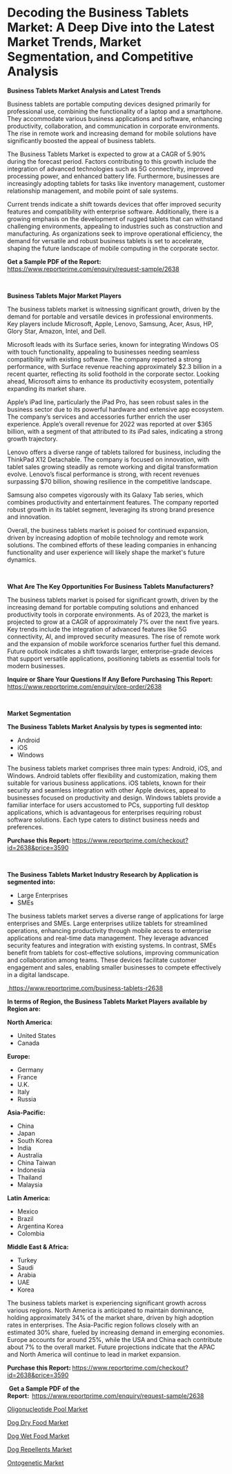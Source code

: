 <p><h1>Decoding the Business Tablets Market: A Deep Dive into the Latest Market Trends, Market Segmentation, and Competitive Analysis</h1></p><p><strong>Business Tablets Market Analysis and Latest Trends</strong></p>
<p><p>Business tablets are portable computing devices designed primarily for professional use, combining the functionality of a laptop and a smartphone. They accommodate various business applications and software, enhancing productivity, collaboration, and communication in corporate environments. The rise in remote work and increasing demand for mobile solutions have significantly boosted the appeal of business tablets.</p><p>The Business Tablets Market is expected to grow at a CAGR of 5.90% during the forecast period. Factors contributing to this growth include the integration of advanced technologies such as 5G connectivity, improved processing power, and enhanced battery life. Furthermore, businesses are increasingly adopting tablets for tasks like inventory management, customer relationship management, and mobile point of sale systems. </p><p>Current trends indicate a shift towards devices that offer improved security features and compatibility with enterprise software. Additionally, there is a growing emphasis on the development of rugged tablets that can withstand challenging environments, appealing to industries such as construction and manufacturing. As organizations seek to improve operational efficiency, the demand for versatile and robust business tablets is set to accelerate, shaping the future landscape of mobile computing in the corporate sector.</p></p>
<p><strong>Get a Sample PDF of the Report:&nbsp;</strong> <a href="https://www.reportprime.com/enquiry/request-sample/2638?utm_campaign=1134&utm_medium=2&utm_source=Github&utm_content=ia&utm_term=15112024&utm_id=business-tablets">https://www.reportprime.com/enquiry/request-sample/2638</a></p>
<p>&nbsp;</p>
<p><strong>Business Tablets Major Market Players</strong></p>
<p><p>The business tablets market is witnessing significant growth, driven by the demand for portable and versatile devices in professional environments. Key players include Microsoft, Apple, Lenovo, Samsung, Acer, Asus, HP, Glory Star, Amazon, Intel, and Dell. </p><p>Microsoft leads with its Surface series, known for integrating Windows OS with touch functionality, appealing to businesses needing seamless compatibility with existing software. The company reported a strong performance, with Surface revenue reaching approximately $2.3 billion in a recent quarter, reflecting its solid foothold in the corporate sector. Looking ahead, Microsoft aims to enhance its productivity ecosystem, potentially expanding its market share.</p><p>Apple’s iPad line, particularly the iPad Pro, has seen robust sales in the business sector due to its powerful hardware and extensive app ecosystem. The company’s services and accessories further enrich the user experience. Apple’s overall revenue for 2022 was reported at over $365 billion, with a segment of that attributed to its iPad sales, indicating a strong growth trajectory.</p><p>Lenovo offers a diverse range of tablets tailored for business, including the ThinkPad X12 Detachable. The company is focused on innovation, with tablet sales growing steadily as remote working and digital transformation evolve. Lenovo’s fiscal performance is strong, with recent revenues surpassing $70 billion, showing resilience in the competitive landscape.</p><p>Samsung also competes vigorously with its Galaxy Tab series, which combines productivity and entertainment features. The company reported robust growth in its tablet segment, leveraging its strong brand presence and innovation.</p><p>Overall, the business tablets market is poised for continued expansion, driven by increasing adoption of mobile technology and remote work solutions. The combined efforts of these leading companies in enhancing functionality and user experience will likely shape the market's future dynamics.</p></p>
<p>&nbsp;</p>
<p><strong>What Are The Key Opportunities For Business Tablets Manufacturers?</strong></p>
<p><p>The business tablets market is poised for significant growth, driven by the increasing demand for portable computing solutions and enhanced productivity tools in corporate environments. As of 2023, the market is projected to grow at a CAGR of approximately 7% over the next five years. Key trends include the integration of advanced features like 5G connectivity, AI, and improved security measures. The rise of remote work and the expansion of mobile workforce scenarios further fuel this demand. Future outlook indicates a shift towards larger, enterprise-grade devices that support versatile applications, positioning tablets as essential tools for modern businesses.</p></p>
<p><strong>Inquire or Share Your Questions If Any Before Purchasing This Report:</strong> <a href="https://www.reportprime.com/enquiry/pre-order/2638?utm_campaign=1134&utm_medium=2&utm_source=Github&utm_content=ia&utm_term=15112024&utm_id=business-tablets">https://www.reportprime.com/enquiry/pre-order/2638</a></p>
<p>&nbsp;</p>
<p><strong>Market Segmentation</strong></p>
<p><strong>The Business Tablets Market Analysis by types is segmented into:</strong></p>
<p><ul><li>Android</li><li>iOS</li><li>Windows</li></ul></p>
<p><p>The business tablets market comprises three main types: Android, iOS, and Windows. Android tablets offer flexibility and customization, making them suitable for various business applications. iOS tablets, known for their security and seamless integration with other Apple devices, appeal to businesses focused on productivity and design. Windows tablets provide a familiar interface for users accustomed to PCs, supporting full desktop applications, which is advantageous for enterprises requiring robust software solutions. Each type caters to distinct business needs and preferences.</p></p>
<p><strong>Purchase this Report:&nbsp;</strong><a href="https://www.reportprime.com/checkout?id=2638&price=3590&utm_campaign=1134&utm_medium=2&utm_source=Github&utm_content=ia&utm_term=15112024&utm_id=business-tablets">https://www.reportprime.com/checkout?id=2638&price=3590</a></p>
<p>&nbsp;</p>
<p><strong>The Business Tablets Market Industry Research by Application is segmented into:</strong></p>
<p><ul><li>Large Enterprises</li><li>SMEs</li></ul></p>
<p><p>The business tablets market serves a diverse range of applications for large enterprises and SMEs. Large enterprises utilize tablets for streamlined operations, enhancing productivity through mobile access to enterprise applications and real-time data management. They leverage advanced security features and integration with existing systems. In contrast, SMEs benefit from tablets for cost-effective solutions, improving communication and collaboration among teams. These devices facilitate customer engagement and sales, enabling smaller businesses to compete effectively in a digital landscape.</p></p>
<p><a href="https://www.reportprime.com/business-tablets-r2638?utm_campaign=1134&utm_medium=2&utm_source=Github&utm_content=ia&utm_term=15112024&utm_id=business-tablets">&nbsp;https://www.reportprime.com/business-tablets-r2638</a></p>
<p><strong>In terms of Region, the Business Tablets Market Players available by Region are:</strong></p>
<p>
    <p> <strong> North America: </strong>
        <ul>
            <li>United States</li>
            <li>Canada</li>
        </ul>
        </p> 
    <p> <strong> Europe: </strong>
        <ul>
            <li>Germany</li>
            <li>France</li>
            <li>U.K.</li>
            <li>Italy</li>
            <li>Russia</li>
        </ul>
        </p> 
    <p> <strong> Asia-Pacific: </strong>
        <ul>
            <li>China</li>
            <li>Japan</li>
            <li>South Korea</li>
            <li>India</li>
            <li>Australia</li>
            <li>China Taiwan</li>
            <li>Indonesia</li>
            <li>Thailand</li>
            <li>Malaysia</li>
        </ul>
        </p> 
    <p> <strong> Latin America: </strong>
        <ul>
            <li>Mexico</li>
            <li>Brazil</li>
            <li>Argentina Korea</li>
            <li>Colombia</li>
        </ul>
        </p> 
    <p> <strong> Middle East & Africa: </strong>
        <ul>
            <li>Turkey</li>
            <li>Saudi</li>
            <li>Arabia</li>
            <li>UAE</li>
            <li>Korea</li>
        </ul>
    </p>
    </p>
<p><p>The business tablets market is experiencing significant growth across various regions. North America is anticipated to maintain dominance, holding approximately 34% of the market share, driven by high adoption rates in enterprises. The Asia-Pacific region follows closely with an estimated 30% share, fueled by increasing demand in emerging economies. Europe accounts for around 25%, while the USA and China each contribute about 7% to the overall market. Future projections indicate that the APAC and North America will continue to lead in market expansion.</p></p>
<p><strong>Purchase this Report: </strong><a href="https://www.reportprime.com/checkout?id=2638&price=3590&utm_campaign=1134&utm_medium=2&utm_source=Github&utm_content=ia&utm_term=15112024&utm_id=business-tablets">https://www.reportprime.com/checkout?id=2638&price=3590</a></p>
<p>&nbsp;<strong>Get a Sample PDF of the Report:&nbsp;&nbsp;</strong><a href="https://www.reportprime.com/enquiry/request-sample/2638?utm_campaign=1134&utm_medium=2&utm_source=Github&utm_content=ia&utm_term=15112024&utm_id=business-tablets">https://www.reportprime.com/enquiry/request-sample/2638</a></p>
<p><strong></strong></p>
<p><p><a href="https://issuu.com/reportprime-2/docs/oligonucleotide-pool-market-size-20_4639a14148d7b4?utm_campaign=1134&utm_medium=2&utm_source=Github&utm_content=ia&utm_term=15112024&utm_id=business-tablets">Oligonucleotide Pool Market</a></p><p><a href="https://www.linkedin.com/pulse/dog-dry-food-market-size-growth-industry-analysis-segmentation-hzyjc?utm_campaign=1134&utm_medium=2&utm_source=Github&utm_content=ia&utm_term=15112024&utm_id=business-tablets">Dog Dry Food Market</a></p><p><a href="https://www.linkedin.com/pulse/dog-wet-food-market-research-report-forecast-growth-prospects-emt5c?utm_campaign=1134&utm_medium=2&utm_source=Github&utm_content=ia&utm_term=15112024&utm_id=business-tablets">Dog Wet Food Market</a></p><p><a href="https://www.linkedin.com/pulse/dog-repellents-market-industry-trends-forecast-period-from-rhkpc?utm_campaign=1134&utm_medium=2&utm_source=Github&utm_content=ia&utm_term=15112024&utm_id=business-tablets">Dog Repellents Market</a></p><p><a href="https://issuu.com/reportprime-2/docs/ontogenetic-market-size-2030.pptx_fabfeb2866b406?utm_campaign=1134&utm_medium=2&utm_source=Github&utm_content=ia&utm_term=15112024&utm_id=business-tablets">Ontogenetic Market</a></p></p>